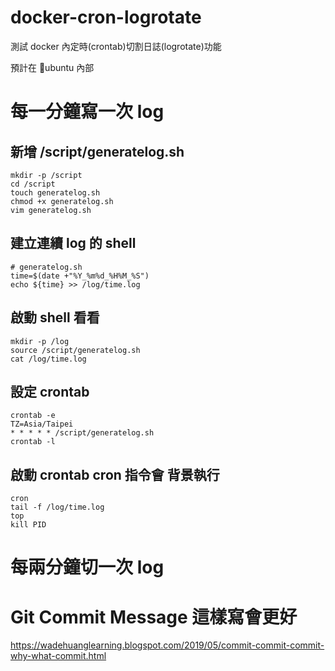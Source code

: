 # docker-cron-logrotate
測試 docker 內定時(crontab)切割日誌(logrotate)功能

預計在 ubuntu 內部

# 每一分鐘寫一次 log

## 新增 /script/generatelog.sh
```
mkdir -p /script
cd /script
touch generatelog.sh
chmod +x generatelog.sh
vim generatelog.sh
```

## 建立連續 log 的 shell
```
# generatelog.sh
time=$(date +"%Y_%m%d_%H%M_%S")
echo ${time} >> /log/time.log
```

## 啟動 shell 看看
```
mkdir -p /log
source /script/generatelog.sh
cat /log/time.log
```

## 設定 crontab
```
crontab -e
TZ=Asia/Taipei
* * * * * /script/generatelog.sh
crontab -l
```

## 啟動 crontab cron 指令會 背景執行
```
cron
tail -f /log/time.log
top
kill PID
```

# 每兩分鐘切一次 log




# Git Commit Message 這樣寫會更好
https://wadehuanglearning.blogspot.com/2019/05/commit-commit-commit-why-what-commit.html
